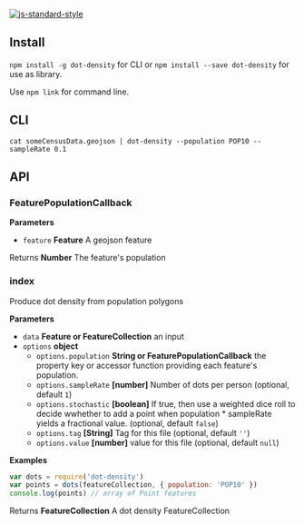 [![js-standard-style](https://cdn.rawgit.com/feross/standard/master/badge.svg)](https://github.com/feross/standard)

## Install

`npm install -g dot-density` for CLI or `npm install --save dot-density` for use as library.

Use `npm link` for command line.

## CLI

    cat someCensusData.geojson | dot-density --population POP10 --sampleRate 0.1

## API

### FeaturePopulationCallback

**Parameters**

-   `feature` **Feature** A geojson feature

Returns **Number** The feature's population

### index

Produce dot density from population polygons

**Parameters**

-   `data` **Feature or FeatureCollection** an input
-   `options` **object** 
    -   `options.population` **String or FeaturePopulationCallback** the property key or accessor function providing each feature's population.
    -   `options.sampleRate` **[number]** Number of dots per person (optional, default `1`)
    -   `options.stochastic` **[boolean]** If true, then use a weighted dice roll to decide wwhether to add a point when population * sampleRate yields a fractional value. (optional, default `false`)
    -   `options.tag` **[String]** Tag for this file (optional, default `''`)
    -   `options.value` **[number]** value for this file (optional, default `null`)

**Examples**

```javascript
var dots = require('dot-density')
var points = dots(featureCollection, { population: 'POP10' })
console.log(points) // array of Point features
```

Returns **FeatureCollection** A dot density FeatureCollection
